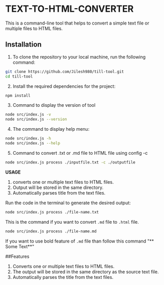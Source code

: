 # TEXT-TO-HTML-CONVERTER

This is a command-line tool that helps to convert a simple text file or multiple files to HTML files.

## Installation

1. To clone the repository to your local machine, run the following command:

```bash
git clone https://github.com/Jilesh980/till-tool.git
cd till-tool
```

2. Install the required dependencies for the project:

```bash
npm install
```

3. Command to display the version of tool

```bash
node src/index.js -v
node src/index.js --version
```

4. The command to display help menu:

```bash
node src/index.js -h
node src/index.js --help
```
5. Command to convert .txt or .md file to HTML file using config -c

```bash
node src/index.js process ./inputfile.txt -c ./outputfile
```

**USAGE**

1. converts one or multiple text files to HTML files.
2. Output will be stored in the same directory.
3. Automatically parses title from the text files.

Run the code in the terminal to generate the desired output:

```bash
node src/index.js process ./file-name.txt
```

This is the command if you want to convert `.md` file to `.html` file.

```bash
node src/index.js process ./file-name.md
```

If you want to use bold feature of `.md` file than follow this command "** Some Text**"

##Features

1. Converts one or multiple text files to HTML files.
2. The output will be stored in the same directory as the source text file.
3. Automatically parses the title from the text files.
